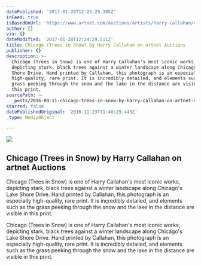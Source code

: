 ```yaml
---
datePublished: '2017-01-28T12:25:29.385Z'
inFeed: true
isBasedOnUrl: 'https://www.artnet.com/auctions/artists/harry-callahan/chicago-trees-in-snow-2'
author: []
via: {}
dateModified: '2017-01-28T12:24:29.511Z'
title: Chicago (Trees in Snow) by Harry Callahan on artnet Auctions
publisher: {}
description: >-
  Chicago (Trees in Snow) is one of Harry Callahan's most iconic works,
  depicting stark, black trees against a winter landscape along Chicago's Lake
  Shore Drive. Hand printed by Callahan, this photograph is an especially
  high-quality, rare print. It is incredibly detailed, and elements such as the
  grass peeking through the snow and the lake in the distance are visible in
  this print.
sourcePath: >-
  _posts/2016-09-11-chicago-trees-in-snow-by-harry-callahan-on-artnet-auctions.md
starred: false
datePublishedOriginal: '2016-11-23T11:40:29.443Z'
_type: MediaObject

---
```

<article style=""><img src="https://imgflo.herokuapp.com/graph/2b2431f8e7ba7b0/069fd0888ca6914020870160b7d72af5/noop.jpg?input=https%3A%2F%2Fimages.artnet.com%2Faoa_lot_images%2F118345%2Fharry-callahan-chicago-trees-in-snow-photographs-gelatin-silver-print.jpg" /><h1>Chicago (Trees in Snow) by Harry Callahan on artnet Auctions</h1><p>Chicago (Trees in Snow) is one of Harry Callahan's most iconic works, depicting stark, black trees against a winter landscape along Chicago's Lake Shore Drive. Hand printed by Callahan, this photograph is an especially high-quality, rare print. It is incredibly detailed, and elements such as the grass peeking through the snow and the lake in the distance are visible in this print.</p></article>

Chicago (Trees in Snow) is one of Harry Callahan's most iconic works, depicting stark, black trees against a winter landscape along Chicago's Lake Shore Drive. Hand printed by Callahan, this photograph is an especially high-quality, rare print. It is incredibly detailed, and elements such as the grass peeking through the snow and the lake in the distance are visible in this print.